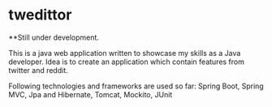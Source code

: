 # twedittor

**Still under development.

This is a java web application written to showcase my skills as a Java developer.
Idea is to create an application which contain features from twitter and reddit.

Following technologies and frameworks are used so far:
Spring Boot,
Spring MVC,
Jpa and Hibernate,
Tomcat,
Mockito,
JUnit